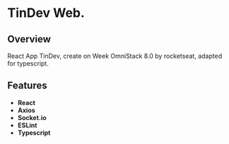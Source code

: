# TinDev Web.

## Overview

React App TinDev, create on Week OmniStack 8.0 by rocketseat, adapted for typescript.

## Features

- **React**
- **Axios**
- **Socket.io**
- **ESLint**
- **Typescript**
